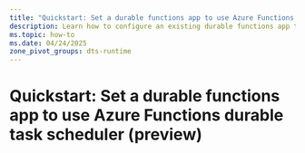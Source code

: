 ```yaml
---
title: "Quickstart: Set a durable functions app to use Azure Functions durable task scheduler (preview)"
description: Learn how to configure an existing durable functions app to use Azure Functions durable task scheduler.
ms.topic: how-to
ms.date: 04/24/2025
zone_pivot_groups: dts-runtime
---
```


# Quickstart: Set a durable functions app to use Azure Functions durable task scheduler (preview)